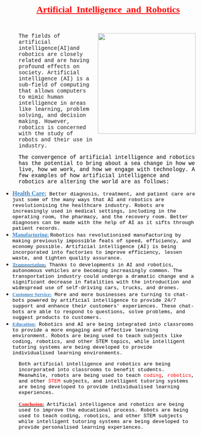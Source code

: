 <h2 style="margin-left: 40px; text-align: center;"><span style="font-family: Modern Antiqua;"><span style="font-family: georgia;">&nbsp;</span><span style="color: red;"><span style="font-family: Black And White Picture;"><u><span style="font-size: x-large;"><b><span style="font-family: georgia;">Artificial&nbsp; Intelligence&nbsp; and&nbsp; Robotics </span><br /></b></span></u></span></span></span></h2><p style="margin-left: 40px; text-align: left;"><span style="font-family: Modern Antiqua;"><span style="color: #3d85c6;"><span style="color: black;"><br /></span></span></span></p><div style="margin-left: 40px; text-align: left;"><span style="font-family: courier;"><a href="https://hotpotmedia.s3.us-east-2.amazonaws.com/8-kZY2HGqXnr0pClK.png?nc=1" style="clear: right; float: right; margin-bottom: 1em; margin-left: 1em;"><img border="0" data-original-height="256" data-original-width="256" height="264" src="https://hotpotmedia.s3.us-east-2.amazonaws.com/8-kZY2HGqXnr0pClK.png?nc=1" width="256" /></a></span><span style="font-family: Modern Antiqua;"><span style="font-family: courier;">The fields of artificial intelligence(AI)and robotics are</span></span><span style="font-family: courier;"> closely </span><span style="font-family: courier;">related and are having profound effects on society. Artificial intelligence (AI) is a sub-field of computing that allows computers to mimic human intelligence in areas like learning, problem solving, and decision making. However, robotics is concerned with the study of robots and their use in industry.</span></div><p></p><p></p><p style="margin-left: 40px; text-align: left;"><span style="font-family: Modern Antiqua;"><span style="color: #3d85c6;"><span style="color: black;"><span style="font-family: courier;">The convergence of artificial intelligence and robotics has the potential to bring about a sea change in how we live, how we work, and how we engage with technology. A few examples of how artificial intelligence and robotics are altering the world are as follows: </span></span><br /></span></span></p><ul style="text-align: left;"><li><span style="font-family: Modern Antiqua;"><span style="color: #3d85c6;"><u><span style="font-size: x-large;"><b><span style="font-size: medium;">Health Care:</span></b></span></u><span style="font-size: x-large;"><span style="color: #049cba;"><span style="font-size: medium;"><span style="font-size: small;"><span style="font-family: courier;"><span style="color: black;"> Better diagnosis, treatment, and patient care are just some of the many ways that AI and robotics are revolutionising the healthcare industry. Robots are increasingly used in medical settings, including in the operating room, the pharmacy, and the recovery room. Better diagnoses can be made with the help of AI as it sifts through patient records.</span></span></span></span></span></span></span></span></li><li><span style="font-family: Modern Antiqua;"><span style="color: #3d85c6;"><u><b>Manufacturing:</b></u></span><span style="color: #3d85c6;"><span style="font-size: x-large;"><span style="color: #049cba;"><span style="font-size: medium;"><span style="font-size: small;"><span style="color: black;"> <span style="font-family: courier;">Robotics has revolutionised manufacturing by making previously impossible feats of speed, efficiency, and economy possible. Artificial intelligence (AI) is being incorporated into factories to improve efficiency, lessen waste, and tighten quality assurance.</span></span></span></span></span></span></span></span></li><li><span style="font-family: Modern Antiqua;"><span style="color: #3d85c6;"><span style="font-size: x-large;"><span style="color: #049cba;"><span style="font-size: medium;"><span style="font-size: small;"><span style="color: black;"><span style="font-family: courier;"><u><span style="color: #3d85c6;"><b><span style="font-family: Modern Antiqua;">Transportation:</span></b></span></u> Thanks to developments in AI and robotics, autonomous vehicles are becoming increasingly common. The transportation industry could undergo a dramatic change and a significant decrease in fatalities with the introduction and widespread use of self-driving cars, trucks, and drones.</span></span></span></span></span></span></span></span></li><li><span style="font-family: Modern Antiqua;"><span style="color: #3d85c6;"><span style="font-size: x-large;"><span style="color: #049cba;"><span style="font-size: medium;"><span style="font-size: small;"><span style="color: black;"><span style="font-family: courier;"><span style="color: #3d85c6;"><u><b><span style="font-family: Modern Antiqua;">Customer Service:</span></b></u></span> More and more businesses are turning to chat-bots powered by artificial intelligence to provide 24/7 support and enhance their customers' experiences. These chat-bots are able to respond to questions, solve problems, and suggest products to customers.</span></span></span></span></span></span></span></span></li><li><span style="font-family: Modern Antiqua;"><span style="color: #3d85c6;"><span style="font-size: x-large;"><span style="color: #049cba;"><span style="font-size: medium;"><span style="font-size: small;"><span style="color: black;"><span style="font-family: courier;"><span style="color: #3d85c6;"><b><u><span style="font-family: Modern Antiqua;">Education:</span></u></b><span style="font-family: Modern Antiqua;"><span style="font-family: courier;"><span style="color: black;"> Robotics and AI are being integrated into classrooms to provide a more engaging and effective learning environment. Robots are being used to teach subjects like coding, robotics, and other STEM topics, while intelligent tutoring systems are being developed to provide individualised learning environments.</span></span></span></span>&nbsp;&nbsp;&nbsp;</span></span></span></span></span></span></span></span></li></ul><div style="margin-left: 40px; text-align: left;"><span style="font-family: Modern Antiqua;"><span style="color: #3d85c6;"><span style="font-size: x-large;"><span style="color: #049cba;"><span style="font-size: medium;"><span style="font-size: small;"><span style="color: black;"><span style="font-family: courier;">Both artificial intelligence and robotics are being incorporated into classrooms to benefit students. Meanwhile, robots are being used to teach <span style="color: red;">coding</span>, <span style="color: red;">robotics</span>, and other <span style="color: red;">STEM</span> subjects, and intelligent tutoring systems are being developed to provide individualised learning experiences.&nbsp;</span></span></span></span></span></span></span></span></div><div style="margin-left: 40px; text-align: left;"><span style="font-family: Modern Antiqua;"><span style="color: #3d85c6;"><span style="font-size: x-large;"><span style="color: #049cba;"><span style="font-size: medium;"><span style="font-size: small;"><span style="color: black;"><span style="font-family: courier;">&nbsp;</span></span></span></span></span></span></span></span></div><div style="margin-left: 40px; text-align: left;"><span style="font-family: Modern Antiqua;"><span style="color: #3d85c6;"><span style="font-size: x-large;"><span style="color: #049cba;"><span style="font-size: medium;"><span style="font-size: small;"><span style="color: black;"><span style="font-family: courier;"><span style="font-family: verdana;"><b><u><span style="color: red;">Conclusion:</span></u><span style="color: red;"></span></b><span style="color: red;"><span style="font-family: courier;"><span style="color: black;"> Artificial intelligence and robotics are being used to improve the educational process. Robots are being used to teach coding, robotics, and other STEM subjects while intelligent tutoring systems are being developed to provide personalised learning experiences.</span></span></span></span>&nbsp;</span></span></span></span></span></span><u><span style="font-size: x-large;"><b><span style="color: #049cba;"><span style="font-size: medium;"> </span></span></b></span></u></span></span></div>
